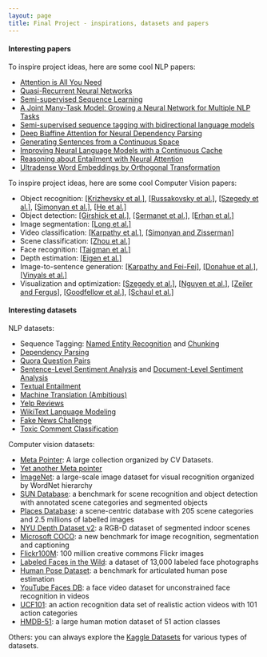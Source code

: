 ```yaml
---
layout: page
title: Final Project - inspirations, datasets and papers
---
```



#### Interesting papers
To inspire project ideas, here are some cool NLP papers:
- [Attention is All You Need](https://arxiv.org/pdf/1706.03762.pdf)
- [Quasi-Recurrent Neural Networks](https://arxiv.org/pdf/1611.01576.pdf)
- [Semi-supervised Sequence Learning](https://arxiv.org/pdf/1511.01432.pdf)
- [A Joint Many-Task Model: Growing a Neural Network for Multiple NLP Tasks](https://arxiv.org/pdf/1611.01587.pdf)
- [Semi-supervised sequence tagging with bidirectional language models](https://arxiv.org/pdf/1705.00108.pdf)
- [Deep Biaffine Attention for Neural Dependency Parsing](https://arxiv.org/pdf/1611.01734.pdf)
- [Generating Sentences from a Continuous Space](https://arxiv.org/pdf/1511.06349.pdf)
- [Improving Neural Language Models with a Continuous Cache](https://arxiv.org/pdf/1612.04426.pdf)
- [Reasoning about Entailment with Neural Attention](https://arxiv.org/pdf/1509.06664.pdf)
- [Ultradense Word Embeddings by Orthogonal Transformation](https://arxiv.org/pdf/1602.07572.pdf)

To inspire project ideas, here are some cool Computer Vision papers:
- Object recognition: [\[Krizhevsky et al.\]](http://www.cs.toronto.edu/~fritz/absps/imagenet.pdf),
[\[Russakovsky et al.\]](http://arxiv.org/abs/1409.0575),
[\[Szegedy et al.\]](http://arxiv.org/abs/1409.4842), [\[Simonyan et al.\]](http://arxiv.org/abs/1409.1556),
[\[He et al.\]](http://arxiv.org/abs/1406.4729)
- Object detection: [\[Girshick et al.\]](http://arxiv.org/abs/1311.2524),
[\[Sermanet et al.\]](http://arxiv.org/abs/1312.6229), [\[Erhan et al.\]](http://arxiv.org/abs/1312.2249)
- Image segmentation: [\[Long et al.\]](http://arxiv.org/abs/1411.4038)
- Video classification: [\[Karpathy et al.\]](http://cs.stanford.edu/people/karpathy/deepvideo/),
[\[Simonyan and Zisserman\]](http://arxiv.org/abs/1406.2199)
- Scene classification: [\[Zhou et al.\]](http://places.csail.mit.edu/)
- Face recognition: [\[Taigman et al.\]](http://www.cv-foundation.org/openaccess/content_cvpr_2014/papers/Taigman_DeepFace_Closing_the_2014_CVPR_paper.pdf)
- Depth estimation: [\[Eigen et al.\]](http://www.cs.nyu.edu/~deigen/depth/)
- Image-to-sentence generation: [\[Karpathy and Fei-Fei\]](http://cs.stanford.edu/people/karpathy/deepimagesent/),
[\[Donahue et al.\]](http://arxiv.org/abs/1411.4389), [\[Vinyals et al.\]](http://arxiv.org/abs/1411.4555)
- Visualization and optimization: [\[Szegedy et al.\]](http://arxiv.org/pdf/1312.6199v4.pdf),
[\[Nguyen et al.\]](http://arxiv.org/pdf/1312.6199v4.pdf), [\[Zeiler and Fergus\]](http://arxiv.org/abs/1311.2901),
[\[Goodfellow et al.\]](http://arxiv.org/abs/1412.6572), [\[Schaul et al.\]](http://arxiv.org/abs/1312.6055)

#### Interesting datasets

NLP datasets:
- Sequence Tagging: [Named Entity Recognition](https://www.clips.uantwerpen.be/conll2003/ner/) and [Chunking](https://www.clips.uantwerpen.be/conll2000/chunking/)
- [Dependency Parsing](https://github.com/UniversalDependencies/UD_English)
- [Quora Question Pairs](https://www.kaggle.com/c/quora-question-pairs)
- [Sentence-Level Sentiment Analysis](https://nlp.stanford.edu/sentiment/treebank.html) and [Document-Level Sentiment Analysis](http://ai.stanford.edu/~amaas/data/sentiment/)
- [Textual Entailment](https://nlp.stanford.edu/projects/snli/)
- [Machine Translation (Ambitious)](https://wit3.fbk.eu/mt.php?release=2016-01)
- [Yelp Reviews](https://www.yelp.com/dataset/challenge)
- [WikiText Language Modeling](https://www.salesforce.com/products/einstein/ai-research/the-wikitext-dependency-language-modeling-dataset/)
- [Fake News Challenge](https://github.com/FakeNewsChallenge/fnc-1)
- [Toxic Comment Classification](https://www.kaggle.com/c/jigsaw-toxic-comment-classification-challenge)


Computer vision datasets:

- [Meta Pointer](http://www.cvpapers.com/datasets.html): A large collection organized by CV Datasets.
- [Yet another Meta pointer](http://www.cvpapers.com/datasets.html)
- [ImageNet](http://http//image-net.org/): a large-scale image dataset for visual recognition organized by WordNet hierarchy
- [SUN Database](http://groups.csail.mit.edu/vision/SUN/): a benchmark for scene recognition and object detection with annotated scene categories and segmented objects
- [Places Database](http://places.csail.mit.edu/): a scene-centric database with 205 scene categories and 2.5 millions of labelled images
- [NYU Depth Dataset v2](http://cs.nyu.edu/~silberman/datasets/nyu_depth_v2.html): a RGB-D dataset of segmented indoor scenes
- [Microsoft COCO](http://mscoco.org/): a new benchmark for image recognition, segmentation and captioning
- [Flickr100M](http://yahoolabs.tumblr.com/post/89783581601/one-hundred-million-creative-commons-flickr-images): 100 million creative commons Flickr images
- [Labeled Faces in the Wild](http://yahoolabs.tumblr.com/post/89783581601/one-hundred-million-creative-commons-flickr-images): a dataset of 13,000 labeled face photographs
- [Human Pose Dataset](http://human-pose.mpi-inf.mpg.de/): a benchmark for articulated human pose estimation
- [YouTube Faces DB](http://www.cs.tau.ac.il/~wolf/ytfaces/): a face video dataset for unconstrained face recognition in videos
- [UCF101](http://crcv.ucf.edu/data/UCF101.php): an action recognition data set of realistic action videos with 101 action categories
- [HMDB-51](http://serre-lab.clps.brown.edu/resource/hmdb-a-large-human-motion-database/): a large human motion dataset of 51 action classes

Others: you can always explore the [Kaggle Datasets](https://www.kaggle.com/datasets) for various types of datasets.

